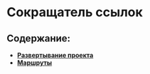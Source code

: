 # Сокращатель ссылок

## Содержание:
* [**Развертывание проекта**](./docs/DEPLOY.md)
* [**Маршруты**](./docs/ROUTES.md)
